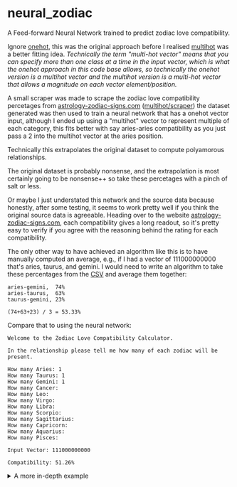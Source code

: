 # neural_zodiac
A Feed-forward Neural Network trained to predict zodiac love compatibility.

Ignore [onehot](/onehot), this was the original approach before I realised [multihot](/multihot) was a better fitting idea. *Technically the term "multi-hot vector" means that you can specify more than one class at a time in the input vector, which is what the onehot approach in this code base allows, so technically the onehot version is a multihot vector and the multihot version is a multi-hot vector that allows a magnitude on each vector element/position.*

A small scraper was made to scrape the zodiac love compatibility percetages from [astrology-zodiac-signs.com](https://www.astrology-zodiac-signs.com) ([multihot/scraper](multihot/scraper/scraper.php)) the dataset generated was then used to train a neural network that has a onehot vector input, although I ended up using a "multihot" vector to represent multiple of each category, this fits better with say aries-aries compatibility as you just pass a 2 into the multihot vector at the aries position.

Technically this extrapolates the original dataset to compute polyamorous relationships.

The original dataset is probably nonsense, and the extrapolation is most certainly going to be nonsense++ so take these percetages with a pinch of salt or less.

Or maybe I just understated this network and the source data because honestly, after some testing, it seems to work pretty well if you think the original source data is agreeable. Heading over to the website [astrology-zodiac-signs.com](https://www.astrology-zodiac-signs.com), each compatibility gives a long readout, so it's pretty easy to verify if you agree with the reasoning behind the rating for each compatibility.

The only other way to have achieved an algorithm like this is to have manually computed an average, e.g., if I had a vector of 111000000000 that's aries, taurus, and gemini. I would need to write an algorithm to take these percentages from the [CSV](https://github.com/jcwml/neural_zodiac/blob/main/multihot/scraper/zodiacs.csv) and average them together:
```
aries-gemini,  74%
aries-taurus,  63%
taurus-gemini, 23%

(74+63+23) / 3 = 53.33%
```

Compare that to using the neural network:
```
Welcome to the Zodiac Love Compatibility Calculator.

In the relationship please tell me how many of each zodiac will be present.

How many Aries: 1
How many Taurus: 1
How many Gemini: 1
How many Cancer: 
How many Leo: 
How many Virgo: 
How many Libra: 
How many Scorpio: 
How many Sagittarius: 
How many Capricorn: 
How many Aquarius: 
How many Pisces: 

Input Vector: 111000000000

Compatibility: 51.26%
```

<details>
    <summary>A more in-depth example</summary>
    
```
Input Vector: 402010201001

Input Vector Components:
4x Aries
2x Gemini
1x Leo
2x Libra
1x Sagittarius
1x Pisces

---

Relationship Interactions:

aries-gemini, 74%
aries-gemini, 74%
aries-gemini, 74%
aries-gemini, 74%

aries-gemini, 74%
aries-gemini, 74%
aries-gemini, 74%
aries-gemini, 74%

aries-aries, 75%
aries-aries, 75%
aries-aries, 75%

aries-aries, 75%
aries-aries, 75%

aries-aries, 75%

aries-leo, 83%
aries-leo, 83%
aries-leo, 83%
aries-leo, 83%

aries-libra, 62%
aries-libra, 62%
aries-libra, 62%
aries-libra, 62%

aries-libra, 62%
aries-libra, 62%
aries-libra, 62%
aries-libra, 62%

aries-sagittarius, 87%
aries-sagittarius, 87%
aries-sagittarius, 87%
aries-sagittarius, 87%

aries-pisces, 29%
aries-pisces, 29%
aries-pisces, 29%
aries-pisces, 29%
    
gemini-gemini, 83%

gemini-leo, 82%
gemini-leo, 82%

gemini-libra, 78%
gemini-libra, 78%

gemini-libra, 78%
gemini-libra, 78%

gemini-sagittarius, 92%
gemini-sagittarius, 92%

gemini-pisces, 10%
gemini-pisces, 10%

leo-libra, 75%
leo-libra, 75%

leo-sagittarius, 75%

leo-pisces, 14%

libra-libra, 68%

libra-sagittarius, 71%
libra-sagittarius, 71%

sagittarius-pisces, 50%

Averaged Score:
(74*8) + (75*9) + (83*5) + (62*8) + (87*4) + (29*4) + (82*2) + (78*4) + (92*2) + (10*2) + (71*2) + 132 = 3596 
3596 / 53 = 67.84%

---

Neural Zodiac:

Welcome to the Zodiac Love Compatibility Calculator.

In the relationship please tell me how many of each zodiac will be present.

How many Aries: 4
How many Taurus: 
How many Gemini: 2
How many Cancer: 
How many Leo: 1
How many Virgo: 
How many Libra: 2
How many Scorpio: 
How many Sagittarius: 1
How many Capricorn: 
How many Aquarius: 
How many Pisces: 1

Input Vector: 402010201001

Compatibility: 70.45%
```
You can see that even under complex inputs the neural models holds up.

</details>
